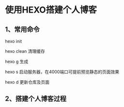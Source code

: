 # 使用HEXO搭建个人博客

## 1、常用命令

hexo init

hexo clean		清理缓存

hexo g				生成

hexo s				启动服务器，在4000端口可提前预览静态的页面效果	

hexo d				更新仓库及页面

## 2、搭建个人博客过程

[hexo + github搭建个人博客]: https://www.bilibili.com/video/BV1mU4y1j72n?p=1

